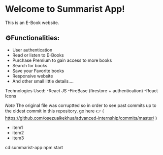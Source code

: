 # Welcome to Summarist App!

This is an E-Book website. 

## ⚙️Functionalities:


 - User authentication
 - Read or listen to E-Books
 - Purchase Premium to gain access to more books
 - Search for books
 -  Save your Favorite books
 -  Responsive website
 -  And other small little details....
  
  
 
  
  

  
  

Technologies Used:
  -React JS
  -FireBase (firestore + authentication)
  -React Icons

  *Note*
The original file was corruptted so in order to see past commits up to
the oldest commit in this repository, go here 👉 
( https://github.com/osezuaikekhua/advanced-internship/commits/master/ )

- item1
- item2
- item3
  
cd summarist-app
npm start


